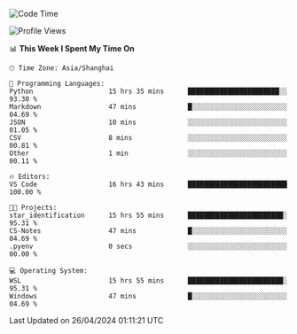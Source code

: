 <!--START_SECTION:waka-->
![Code Time](http://img.shields.io/badge/Code%20Time-1%2C643%20hrs%2049%20mins-blue)

![Profile Views](http://img.shields.io/badge/Profile%20Views-9-blue)

📊 **This Week I Spent My Time On** 

```text
🕑︎ Time Zone: Asia/Shanghai

💬 Programming Languages: 
Python                   15 hrs 35 mins      ███████████████████████░░   93.30 % 
Markdown                 47 mins             █░░░░░░░░░░░░░░░░░░░░░░░░   04.69 % 
JSON                     10 mins             ░░░░░░░░░░░░░░░░░░░░░░░░░   01.05 % 
CSV                      8 mins              ░░░░░░░░░░░░░░░░░░░░░░░░░   00.81 % 
Other                    1 min               ░░░░░░░░░░░░░░░░░░░░░░░░░   00.11 % 

🔥 Editors: 
VS Code                  16 hrs 43 mins      █████████████████████████   100.00 % 

🐱‍💻 Projects: 
star_identification      15 hrs 55 mins      ████████████████████████░   95.31 % 
CS-Notes                 47 mins             █░░░░░░░░░░░░░░░░░░░░░░░░   04.69 % 
.pyenv                   0 secs              ░░░░░░░░░░░░░░░░░░░░░░░░░   00.00 % 

💻 Operating System: 
WSL                      15 hrs 55 mins      ████████████████████████░   95.31 % 
Windows                  47 mins             █░░░░░░░░░░░░░░░░░░░░░░░░   04.69 % 
```


 Last Updated on 26/04/2024 01:11:21 UTC
<!--END_SECTION:waka-->